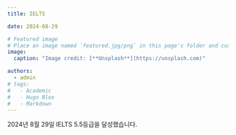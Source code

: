 ```yaml
---
title: IELTS

date: 2024-08-29

# Featured image
# Place an image named `featured.jpg/png` in this page's folder and customize its options here.
image:
  caption: "Image credit: [**Unsplash**](https://unsplash.com)"

authors:
  - admin
# tags:
#   - Academic
#   - Hugo Blox
#   - Markdown
---
```


2024년 8월 29일 IELTS 5.5등급을 달성했습니다.

